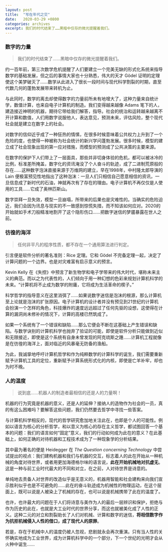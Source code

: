 ```yaml
---
layout: post
title:  "写在年代之交"
date:   2020-03-29 +0800
categories: archives
excerpt: 我们的时代结束了……黑暗中仅存的微光提醒着我们。
---
```


### 数字的力量

> 我们的时代结束了……黑暗中仅存的微光提醒着我们。

<!--more-->

约一百年前，第三次数学危机提醒了人们要建立一个完美无缺的形式化系统来指导数学的基础发展，但之后的事情大家也十分熟悉，伟大的天才 Gödel 证明的定理使这个美梦破灭了……数学从此进入了很长一段时间与现代科学割裂的时期，直至代数几何的蓬勃发展带来转机为止。

与此同时，数学的离去却使得数字的力量前所未有地增大了，这种力量来自统计学，数值计算，也来自电子计算机的制造。我们变得越来越像 Adams 笔下的人，建造接近神明的机器，期待它带给我们解答，指导。社会的统治和运转越来越离不开计算和数值，人们用数字说服他人，表达意见，预测未来，评估风险，整个现代社会就是建立在数字上的社会。

对数字的信仰近乎成了一种狂热的情愫，在很多时候意味着公共权力上升到了一个危险的度，也使得一种被称为社会统计的新兴学问蓬勃发展。很多时候，模型的建立成了社会现象出现的第一应对措施，而模型的预测成了公共决策的主要来源。

在数字的保护下人们带上了一层面具，那些并非切身体验的危机，都可以被冰冷的比例，标准差所掩盖，数字化的资讯淹没了个人奋斗的轨迹，成了二进制荒原般的存在……这种数字泡沫直接来源于万维网的建立，早在1998年，中村隆太郎导演的 Lain 便极富预见性地指出了这种泡沫：一旦人们只相信自己愿意相信的资讯，一旦信息成了新时代的石油，神就再次有了存在的理由。电子计算机不再仅仅是人使用的工具……它成了奥林匹斯山。

数字崇拜一旦失效，模型一旦崩塌，所带来的后果也是灾难性的。当确实的危险迫近，我们会因为讯息与现实的不一致感到惊慌失措，而不知该如何应对。2020的开始就如手术刀般精准地割开了这个隐形伤口……把数字迷信的梦靥暴露在世人之前。

### 彷徨的海洋

> 任何非平凡的程序性质，都不存在一个通用算法进行判定。

引言便是软件分析的著名准则：Rice 定理。它和 Gödel 不完备定理一起，决定了计算问题的一个边界。也是对灾难富有启示意义的预言。

Kevin Kelly 在《失控》中预言了新生物学和电子学带来的伟大时代，堪称未来主义的典范。而以之为代表性的，人们倾向于用一种幻想的色彩来规划计算机科学的未来。“计算机将不止成为数学的附庸，它将成为生活革命的楔子。”

科学哲学的指导意义在这里消弭了……如果说数字迷信是泡沫的根源，那么计算机至上论就是泡沫的扩张原因。电子计算机的设计者并没有预见到21世纪的计算机会扮演一个怎样的角色，科技爆炸的速度远远超过了任何先驱的设想，这使得在计算的漏洞尚未修补的情况下，计算的高楼已然筑成了。

如果一个系统有了一个错误和缺陷……那么它便会不断在这基础上产生错误和缺陷。与数学诀别的计算机科学也抛弃了验证的可能，即使是软件分析只能做到近似和无限接近，即使是这个系统有自身未曾发现的阿克琉斯之踵……计算机工程就像是在彷徨的海洋上，面对临近的风暴毫无防备的渔船。

为此，我诚挚地呼吁计算机哲学和作为纯粹数学的计算科学的诞生，我们需要重新赋予计算机工具的定位，重新赋予计算系统形式化的内核，即使是亡羊补牢，却也为时不晚。

### 人的温度

> 说到底……机器人的制造者最相信的还是人的力量啊！

机器的行为究竟是机器的意义，还是人的延伸？接纳人的造物作为社会的一员，真的有这么困难吗？要解答这些问题，我们仍然要去哲学中寻找一些答案。

与计算机科学相反的，现代的哲学研究愈加地关注此在，也即是个人的可能性。例如以语言为核心的分析哲学，和以意义为核心的存在主义哲学，都试图回答一个基本的问题：我们的语言如何“固定”意义，我们的行动如何成为此在的意义？在此基础上，如何正确的对待机器和工程技术成为了一种现象学的分析结果。

其中最为著名的便是 Heidegger 在 *The Question concerning Technology* 中尝试提出的视点：我们建构机器和我们与机器的交互，标志着人的此在开始从一种机械的角度对待世界，或者用更加海德格尔味的语言说，**此在开始机械地对抗虚无**。这是一种与前工业时代最大的不同和对立，在之前，人对待世界是诗意的。

单纯地去责备人对世界的改造似乎是无意义的，机器用智能和社会建构来向我们宣示胜利似乎也是不可避免的……此在的奋斗轨迹成为机械性的物理运动，在这个层面上，既可以说是人被染上了机械的存在，也可以说是机械携带了此在的温度了。

也许，也许最大的问题在于人们将诗意与美作为人的最后一层辨识和保护，拒绝与作为历史的此在，也就是大工业时代的世界分享，而这也就被美化成了人性的正义。这种二元的对立和割裂助长了人们对机械、计算和数字的迷信，**将相信数字作为抗拒机械侵入人性的借口，成了现代人的原罪**。

若是，存在于机械中人的温度仍被人忽视，悲剧就永会再次重演。只有当人性的关怀确实地成为工业世界，成为计算机科学中的一个部分，下一个世纪的光明才会从火种中诞生……